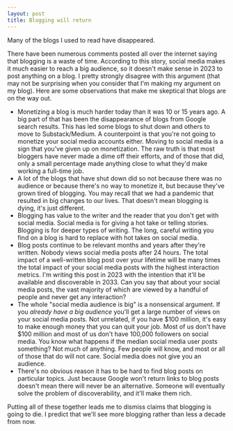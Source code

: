 ```yaml
---
layout: post
title: Blogging will return
---
```

Many of the blogs I used to read have disappeared. 

There have been numerous comments posted all over the internet saying that blogging is a waste of time. According to this story, social media makes it much easier to reach a big audience, so it doesn't make sense in 2023 to post anything on a blog. I pretty strongly disagree with this argument (that may not be surprising when you consider that I'm making my argument on my blog). Here are some observations that make me skeptical that blogs are on the way out.

- Monetizing a blog is much harder today than it was 10 or 15 years ago. A big part of that has been the disappearance of blogs from Google search results. This has led some blogs to shut down and others to move to Substack/Medium. A counterpoint is that you're not going to monetize your social media accounts either. Moving to social media is a sign that you've given up on monetization. The raw truth is that most bloggers have never made a dime off their efforts, and of those that did, only a small percentage made anything close to what they'd make working a full-time job.
- A lot of the blogs that have shut down did so not because there was no audience or because there's no way to monetize it, but because they've grown tired of blogging. You may recall that we had a pandemic that resulted in big changes to our lives. That doesn't mean blogging is dying, it's just different.
- Blogging has value to the writer and the reader that you don't get with social media. Social media is for giving a hot take or telling stories. Blogging is for deeper types of writing. The long, careful writing you find on a blog is hard to replace with hot takes on social media.
- Blog posts continue to be relevant months and years after they're written. Nobody views social media posts after 24 hours. The total impact of a well-written blog post over your lifetime will be many times the total impact of your social media posts with the highest interaction metrics. I'm writing this post in 2023 with the intention that it'll be available and discoverable in 2033. Can you say that about your social media posts, the vast majority of which are viewed by a handful of people and never get any interaction?
- The whole "social media audience is big" is a nonsensical argument. If you *already have a big audience* you'll get a large number of views on your social media posts. Not unrelated, if you have \$100 million, it's easy to make enough money that you can quit your job. Most of us don't have \$100 million and most of us don't have 100,000 followers on social media. You know what happens if the median social media user posts something? Not much of anything. Few people will know, and most or all of those that do will not care. Social media does not give you an audience.
- There's no obvious reason it has to be hard to find blog posts on particular topics. Just because Google won't return links to blog posts doesn't mean there will never be an alternative. Someone will eventually solve the problem of discoverability, and it'll make them rich.

Putting all of these together leads me to dismiss claims that blogging is going to die. I predict that we'll see more blogging rather than less a decade from now.